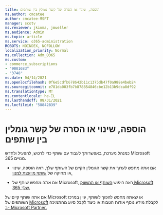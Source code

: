 ```yaml
---
title: הוספה, שינוי או הסרה של קשר גומלין בין שותפים
ms.author: cmcatee
author: cmcatee-MSFT
manager: scotv
ms.reviewer: jkinma, jmueller
ms.audience: Admin
ms.topic: article
ms.service: o365-administration
ROBOTS: NOINDEX, NOFOLLOW
localization_priority: Normal
ms.collection: Adm_O365
ms.custom:
- commerce_subscriptions
- "9001683"
- "3748"
ms.date: 04/14/2021
ms.openlocfilehash: 0f6e5cdfb678642b11c1375db47f0a988e4beb24
ms.sourcegitcommit: e781da003fb7b878854846cbe12b13b9dca8df92
ms.translationtype: MT
ms.contentlocale: he-IL
ms.lasthandoff: 08/31/2021
ms.locfileid: "58842839"
---
```

# <a name="add-change-or-remove-a-partner-relationship"></a>הוספה, שינוי או הסרה של קשר גומלין בין שותפים

כמנהל מערכת, באפשרותך לעבוד עם שותף כדי לרכוש, להפעיל ולחדש Microsoft 365 מנויים. 

- אם אתה מחפש לערוך את קשר הגומלין הקיים של השותף שלך, ראה הוספה, שינוי או מחיקה של [שותף מייעצת למנוי.](https://docs.microsoft.com/microsoft-365/admin/misc/add-partner)

- אם אתה מחפש שותף של Microsoft, ראה חיפוש [השותף או המשווק Microsoft 365 שלך.](https://docs.microsoft.com/microsoft-365/admin/manage/find-your-partner-or-reseller)

אם אתה שותף קיים של Microsoft או שאתה מחפש להפוך לשותף, עיין במרכז השותפים של [Microsoft](https://support.microsoft.com/help/4499930/partner-center-overview) לקבלת מידע נוסף אודות הטבות או כיצד לקבל סיוע מהתמיכה [ב- Microsoft Partner.](https://aka.ms/partnersupport)
